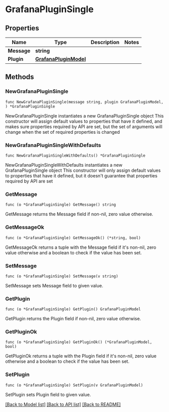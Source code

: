 # GrafanaPluginSingle

## Properties

Name | Type | Description | Notes
------------ | ------------- | ------------- | -------------
**Message** | **string** |  | 
**Plugin** | [**GrafanaPluginModel**](GrafanaPluginModel.md) |  | 

## Methods

### NewGrafanaPluginSingle

`func NewGrafanaPluginSingle(message string, plugin GrafanaPluginModel, ) *GrafanaPluginSingle`

NewGrafanaPluginSingle instantiates a new GrafanaPluginSingle object
This constructor will assign default values to properties that have it defined,
and makes sure properties required by API are set, but the set of arguments
will change when the set of required properties is changed

### NewGrafanaPluginSingleWithDefaults

`func NewGrafanaPluginSingleWithDefaults() *GrafanaPluginSingle`

NewGrafanaPluginSingleWithDefaults instantiates a new GrafanaPluginSingle object
This constructor will only assign default values to properties that have it defined,
but it doesn't guarantee that properties required by API are set

### GetMessage

`func (o *GrafanaPluginSingle) GetMessage() string`

GetMessage returns the Message field if non-nil, zero value otherwise.

### GetMessageOk

`func (o *GrafanaPluginSingle) GetMessageOk() (*string, bool)`

GetMessageOk returns a tuple with the Message field if it's non-nil, zero value otherwise
and a boolean to check if the value has been set.

### SetMessage

`func (o *GrafanaPluginSingle) SetMessage(v string)`

SetMessage sets Message field to given value.


### GetPlugin

`func (o *GrafanaPluginSingle) GetPlugin() GrafanaPluginModel`

GetPlugin returns the Plugin field if non-nil, zero value otherwise.

### GetPluginOk

`func (o *GrafanaPluginSingle) GetPluginOk() (*GrafanaPluginModel, bool)`

GetPluginOk returns a tuple with the Plugin field if it's non-nil, zero value otherwise
and a boolean to check if the value has been set.

### SetPlugin

`func (o *GrafanaPluginSingle) SetPlugin(v GrafanaPluginModel)`

SetPlugin sets Plugin field to given value.



[[Back to Model list]](../README.md#documentation-for-models) [[Back to API list]](../README.md#documentation-for-api-endpoints) [[Back to README]](../README.md)


